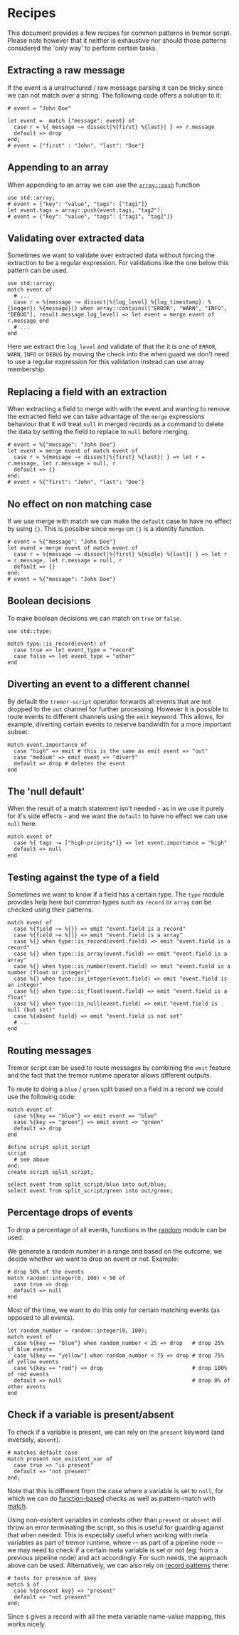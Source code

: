 # Recipes

This document provides a few recipes for common patterns in tremor script. Please note however that it neither is exhaustive nor should those patterns considered the 'only way' to perform certain tasks.

## Extracting a raw message

If the event is a unstructured / raw message parsing it can be tricky since we can not match over a string. The following code offers a solution to it:

```tremor
# event = "John Doe"

let event =  match {"message": event} of
  case r = %{ message ~= dissect|%{first} %{last}| } => r.message
  default => drop
end;
# event = {"first" : "John", "last": "Doe"}
```

## Appending to an array

When appending to an array we can use the [`array::push`](../../reference/stdlib/std/array#pusharray-element) function

```tremor
use std::array;
# event = {"key": "value", "tags": ["tag1"]}
let event.tags = array::push(event.tags, "tag2");
# event = {"key": "value", "tags": ["tag1", "tag2"]}
```

## Validating over extracted data

Sometimes we want to validate over extracted data without forcing the extraction to be a regular expression. For validations like the one below this pattern can be used.

```tremor
use std::array;
match event of
  # ...
  case r = %{message ~= dissect|%{log_level} %{log_timestamp}: %{logger}: %{message}|} when array::contains(["ERROR", "WARN", "INFO", "DEBUG"], result.message.log_level) => let event = merge event of r.message end
  # ...
end
```

Here we extract the `log_level` and validate of that the it is one of `ERROR`, `WARN`, `INFO` or `DEBUG` by moving the check into the when guard we don't need to use a regular expression for this validation instead can use array membership.

## Replacing a field with an extraction

When extracting a field to merge with with the event and wanting to remove the extracted field we can take advantage of the `merge` expressions behaviour that it will treat `null` in merged records as a command to delete the data by setting the field to replace to `null` before merging.

```tremor
# event = %{"message": "John Doe"}
let event = merge event of match event of
  case r = %{message ~= dissect|%{first} %{last}| } => let r = r.message, let r.message = null, r
  default => {}
end;
# event = %{"first": "John", "last": "Doe"}
```

## No effect on non matching case

If we use merge with match we can make the `default` case to have no effect by using `{}`. This is possible since `merge` on `{}` is a identity function.

```tremor
# event = %{"message": "John Doe"}
let event = merge event of match event of
  case r = %{message ~= dissect|%{first} %{midle} %{last}| } => let r = r.message, let r.message = null, r
  default => {}
end;
# event = %{"message": "John Doe"}
```

## Boolean decisions

To make boolean decisions we can match on `true` or `false`.

```tremor
use std::type;

match type::is_record(event) of
  case true => let event_type = "record"
  case false => let event_type = "other"
end
```

## Diverting an event to a different channel

By default the `tremor-script` operator forwards all events that are not dropped to the `out` channel for further processing. However it is possible to route events to different channels using the `emit` keyword. This allows, for example, diverting certain events to reserve bandwidth for a more important subset.

```tremor
match event.importance of
  case "high" => emit # this is the same as emit event => "out"
  case "medium" => emit event => "divert"
  default => drop # deletes the event
end
```

## The 'null default'

When the result of a match statement isn't needed - as in we use it purely for it's side effects - and we want the `default` to have no effect we can use `null` here.

```tremor
match event of
  case %{ tags ~= ["high-priority"]} => let event.importance = "high"
  default => null
end
```

## Testing against the type of a field

Sometimes we want to know if a field has a certain type. The `type` module provides help here but common types such as `record` or `array` can be checked using their patterns.

```tremor
match event of
  case %{field ~= %{}} => emit "event.field is a record"
  case %{field ~= %[]} => emit "event.field is a array"
  case %{} when type::is_record(event.field) => emit "event.field is a record"
  case %{} when type::is_array(event.field) => emit "event.field is a array"
  case %{} when type::is_number(event.field) => emit "event.field is a number (float or integer)"
  case %{} when type::is_integer(event.field) => emit "event.field is an integer"
  case %{} when type::is_float(event.field) => emit "event.field is a float"
  case %{} when type::is_null(event.field) => emit "event.field is null (but set)"
  case %{absent field} => emit "event.field is not set"
  # ...
end
```

## Routing messages

Tremor script can be used to route messages by combining the `emit` feature and the fact that the tremor runtime operator allows different outputs.

To route to doing a `blue` / `green` split based on a field in a record we could use the following code:

```tremor
match event of
  case %{key == "blue"} => emit event => "blue"
  case %{key == "green"} => emit event => "green"
  default => drop
end
```

```
define script split_script
script
  # see above
end;
create script split_script;

select event from split_script/blue into out/blue;
select event from split_script/green into out/green;
```

## Percentage drops of events

To drop a percentage of all events, functions in the [random](../../reference/stdlib/std/random) module can be used.

We generate a random number in a range and based on the outcome, we decide whether we want to drop an event or not. Example:

```tremor
# drop 50% of the events
match random::integer(0, 100) < 50 of
  case true => drop
  default => null
end
```

Most of the time, we want to do this only for certain matching events (as opposed to all events).

```tremor
let random_number = random::integer(0, 100);
match event of
  case %{key == "blue"} when random_number < 25 => drop   # drop 25% of blue events
  case %{key == "yellow"} when random_number < 75 => drop # drop 75% of yellow events
  case %{key == "red"} => drop                            # drop 100% of red events
  default => null                                         # drop 0% of other events
end
```

## Check if a variable is present/absent

To check if a variable is present, we can rely on the `present` keyword (and inversely, `absent`).

```tremor
# matches default case
match present non_existent_var of
  case true => "is present"
  default => "not present"
end;
```

Note that this is different from the case where a variable is set to `null`, for which we can do [function-based](../../reference/stdlib/std/type#is_nullvalue) checks as well as pattern-match with [match](../scripts#match).

Using non-existent variables in contexts other than `present` or `absent` will throw an error terminating the script, so this is useful for guarding against that when needed. This is especially useful when working with meta variables as part of tremor runtime, where -- as part of a pipeline node -- we may need to check if a certain meta variable is set or not (eg: from a previous pipeline node) and act accordingly. For such needs, the approach above can be used. Alternatively, we can also rely on [record patterns](../scripts#matching-record-patterns) there:

```tremor
# tests for presence of $key
match $ of
  case %{present key} => "present"
  default => "not present"
end;
```

Since `$` gives a record with all the meta variable name-value mapping, this works nicely.
